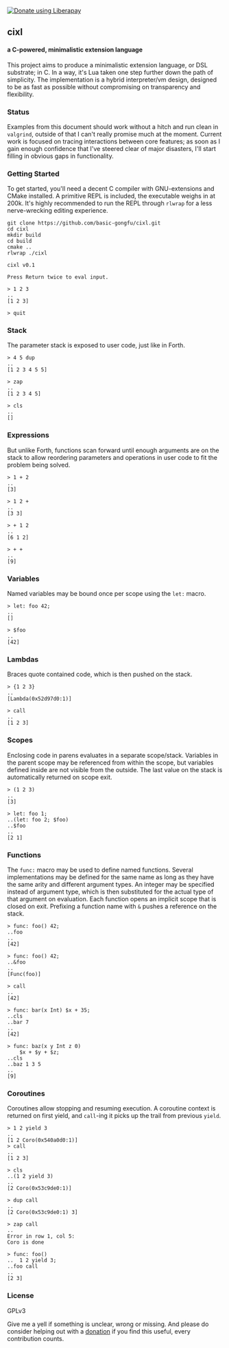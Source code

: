 <a href="https://liberapay.com/basic-gongfu/donate"><img alt="Donate using Liberapay" src="https://liberapay.com/assets/widgets/donate.svg"></a>

## cixl
#### a C-powered, minimalistic extension language

This project aims to produce a minimalistic extension language, or DSL substrate; in C. In a way, it's Lua taken one step further down the path of simplicity. The implementation is a hybrid interpreter/vm design, designed to be as fast as possible without compromising on transparency and flexibility.

### Status
Examples from this document should work without a hitch and run clean in ```valgrind```, outside of that I can't really promise much at the moment. Current work is focused on tracing interactions between core features; as soon as I gain enough confidence that I've steered clear of major disasters, I'll start filling in obvious gaps in functionality.

### Getting Started
To get started, you'll need a decent C compiler with GNU-extensions and CMake installed. A primitive REPL is included, the executable weighs in at 200k. It's highly recommended to run the REPL through ```rlwrap``` for a less nerve-wrecking editing experience.

```
git clone https://github.com/basic-gongfu/cixl.git
cd cixl
mkdir build
cd build
cmake ..
rlwrap ./cixl

cixl v0.1

Press Return twice to eval input.

> 1 2 3
..
[1 2 3]

> quit
```

### Stack
The parameter stack is exposed to user code, just like in Forth.

```
> 4 5 dup
..
[1 2 3 4 5 5]

> zap
..
[1 2 3 4 5]

> cls
..
[]
```

### Expressions
But unlike Forth, functions scan forward until enough arguments are on the stack to allow reordering parameters and operations in user code to fit the problem being solved.

```
> 1 + 2
..
[3]

> 1 2 +
..
[3 3]

> + 1 2
..
[6 1 2]

> + +
..
[9]
```

### Variables
Named variables may be bound once per scope using the ```let:``` macro.

```
> let: foo 42;
..
[]

> $foo
..
[42]
```

### Lambdas
Braces quote contained code, which is then pushed on the stack.

```
> {1 2 3}
..
[Lambda(0x52d97d0:1)]

> call
..
[1 2 3]
```

### Scopes
Enclosing code in parens evaluates in a separate scope/stack. Variables in the parent scope may be referenced from within the scope, but variables defined inside are not visible from the outside. The last value on the stack is automatically returned on scope exit.

```
> (1 2 3)
..
[3]

> let: foo 1;
..(let: foo 2; $foo)
..$foo
..
[2 1]
```

### Functions
The ```func:``` macro may be used to define named functions. Several implementations may be defined for the same name as long as they have the same arity and different argument types. An integer may be specified instead of argument type, which is then substituted for the actual type of that argument on evaluation. Each function opens an implicit scope that is closed on exit. Prefixing a function name with ```&``` pushes a reference on the stack.

```
> func: foo() 42;
..foo
..
[42]

> func: foo() 42;
..&foo
..
[Func(foo)]

> call
..
[42]

> func: bar(x Int) $x + 35;
..cls
..bar 7
..
[42]

> func: baz(x y Int z 0)
    $x + $y + $z;
..cls
..baz 1 3 5
..
[9]

```

### Coroutines
Coroutines allow stopping and resuming execution. A coroutine context is returned on first yield, and ```call```-ing it picks up the trail from previous ```yield```.

```
> 1 2 yield 3
..
[1 2 Coro(0x540a0d0:1)]
> call
..
[1 2 3]

> cls
..(1 2 yield 3)
..
[2 Coro(0x53c9de0:1)]

> dup call
..
[2 Coro(0x53c9de0:1) 3]

> zap call
..
Error in row 1, col 5:
Coro is done

> func: foo()
..  1 2 yield 3;
..foo call
..
[2 3]
```

### License
GPLv3

Give me a yell if something is unclear, wrong or missing. And please do consider helping out with a [donation](https://liberapay.com/basic-gongfu/donate) if you find this useful, every contribution counts.
